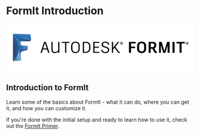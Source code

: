 # FormIt Introduction

![](<../.gitbook/assets/b5030b43-df24-4259-ad6a-94bcad61bc78 (1).png>)

## Introduction to FormIt

Learn some of the basics about FormIt - what it can do, where you can get it, and how you can customize it.

If you're done with the initial setup and ready to learn how to use it, check out the [FormIt Primer](../formit-primer/).

